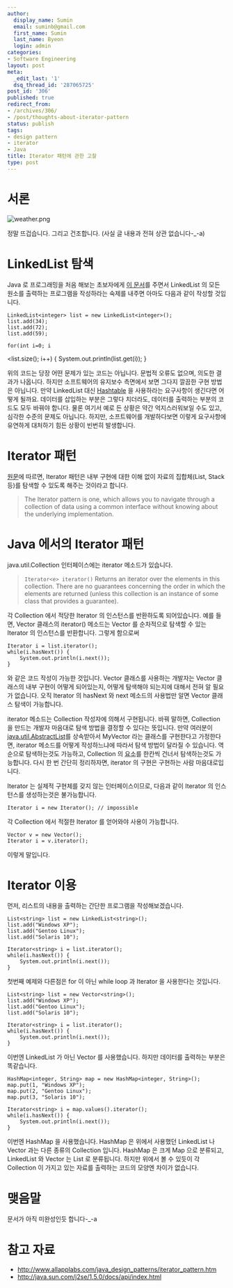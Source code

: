 ```yaml
---
author:
  display_name: Sumin
  email: suminb@gmail.com
  first_name: Sumin
  last_name: Byeon
  login: admin
categories:
- Software Engineering
layout: post
meta:
  _edit_last: '1'
  dsq_thread_id: '287065725'
post_id: '306'
published: true
redirect_from:
- /archives/306/
- /post/thoughts-about-iterator-pattern
status: publish
tags:
- design pattern
- iterator
- Java
title: Iterator 패턴에 관한 고찰
type: post
---
```

# 서론

![weather.png](/wp-content/uploads/2006/05/weather.png)

정말 뜨겁습니다. 그리고 건조합니다.
(사실 글 내용과 전혀 상관 없습니다-_-a)

# LinkedList 탐색

Java 로 프로그래밍을 처음 해보는 초보자에게 [이 문서](http://java.sun.com/j2se/1.5.0/docs/api/java/util/LinkedList.html)를 주면서 LinkedList 의 모든 원소를 출력하는 프로그램을 작성하라는 숙제를 내주면 아마도 다음과 같이 작성할 것입니다.

	LinkedList<integer> list = new LinkedList<integer>();
	list.add(34);
	list.add(72);
	list.add(59);

	for(int i=0; i
<list.size(); i++) {
		System.out.println(list.get(i));
	}

위의 코드는 당장 어떤 문제가 있는 코드는 아닙니다. 문법적 오류도 없으며, 의도한 결과가 나옵니다. 하지만 소프트웨어의 유지보수 측면에서 보면 그다지 깔끔한 구현 방법은 아닙니다. 만약 LinkedList 대신 [Hashtable](http://java.sun.com/j2se/1.5.0/docs/api/java/util/Hashtable.html) 을 사용하라는 요구사항이 생긴다면 어떻게 될까요. 데이터를 삽입하는 부분은 그렇다 치더라도, 데이터를 출력하는 부분의 코드도 모두 바꿔야 합니다. 물론 여기서 예로 든 상황은 약간 억지스러워보일 수도 있고, 심각한 수준의 문제도 아닙니다. 하지만, 소프트웨어를 개발하다보면 이렇게 요구사항에 유연하게 대처하기 힘든 상황이 빈번히 발생합니다.

# Iterator 패턴

[원문](http://www.allapplabs.com/java_design_patterns/iterator_pattern.htm)에 따르면, Iterator 패턴은 내부 구현에 대한 이해 없이 자료의 집합체(List, Stack 등)를 탐색할 수 있도록 해주는 것이라고 합니다.

> The Iterator pattern is one, which allows you to navigate through a collection of data using a common interface without knowing about the underlying implementation.

# Java 에서의 Iterator 패턴

java.util.Collection 인터페이스에는 iterator 메소드가 있습니다.

> `Iterator<e> iterator()`
> Returns an iterator over the elements in this collection. There are no guarantees concerning the order in which the elements are returned (unless this collection is an instance of some class that provides a guarantee).

각 Collection 에서 적당한 Iterator 의 인스턴스를 반환하도록 되어있습니다. 예를 들면, Vector 클래스의 iterator() 메소드는 Vector 를 순차적으로 탐색할 수 있는 Iterator 의 인스턴스를 반환합니다. 그렇게 함으로써

	Iterator i = list.iterator();
	while(i.hasNext()) {
		System.out.println(i.next());
	}

와 같은 코드 작성이 가능한 것입니다. Vector 클래스를 사용하는 개발자는 Vector 클래스의 내부 구현이 어떻게 되어있는지, 어떻게 탐색해야 되는지에 대해서 전혀 알 필요가 없습니다. 오직 Iterator 의 hasNext 와 next 메소드의 사용법만 알면 Vector 클래스 탐색이 가능합니다.

iterator 메소드는 Collection 작성자에 의해서 구현됩니다. 바꿔 말하면, Collection 을 만드는 개발자 마음대로 탐색 방법을 결정할 수 있다는 뜻입니다. 만약 여러분이 [java.util.AbstractList](http://java.sun.com/j2se/1.5.0/docs/api/java/util/AbstractList.html)를 상속받아서 MyVector 라는 클래스를 구현한다고 가정한다면, iterator 메소드를 어떻게 작성하느냐에 따라서 탐색 방법이 달라질 수 있습니다. 역순으로 탐색하는것도 가능하고, Collection 의 <acronym title="element">요소</acronym>를 한칸씩 건너서 탐색하는것도 가능합니다. 다시 한 번 간단히 정리하자면, iterator 의 구현은 구현하는 사람 마음대로입니다.

Iterator 는 실제적 구현체를 갖지 않는 인터페이스이므로, 다음과 같이 Iterator 의 인스턴스를 생성하는것은 불가능합니다.

	Iterator i = new Iterator(); // impossible

각 Collection 에서 적절한 Iterator 를 얻어와야 사용이 가능합니다.

	Vector v = new Vector();
	Iterator i = v.iterator();

이렇게 말입니다.

# Iterator 이용

먼저, 리스트의 내용을 출력하는 간단한 프로그램을 작성해보겠습니다.

	List<string> list = new LinkedList<string>();
	list.add("Windows XP");
	list.add("Gentoo Linux");
	list.add("Solaris 10");

	Iterator<string> i = list.iterator();
	while(i.hasNext()) {
		System.out.println(i.next());
	}

첫번째 예제와 다른점은 for 이 아닌 while loop 과 Iterator 을 사용한다는 것입니다.

	List<string> list = new Vector<string>();
	list.add("Windows XP");
	list.add("Gentoo Linux");
	list.add("Solaris 10");

	Iterator<string> i = list.iterator();
	while(i.hasNext()) {
		System.out.println(i.next());
	}

이번엔 LinkedList 가 아닌 Vector 를 사용했습니다. 하지만 데이터를 출력하는 부분은 똑같습니다.

	HashMap<integer, String> map = new HashMap<integer, String>();
	map.put(1, "Windows XP");
	map.put(2, "Gentoo Linux");
	map.put(3, "Solaris 10");

	Iterator<string> i = map.values().iterator();
	while(i.hasNext()) {
		System.out.println(i.next());
	}

이번엔 HashMap 을 사용했습니다. HashMap 은 위에서 사용했던 LinkedList 나 Vector 과는 다른 종류의 Collection 입니다. HashMap 은 크게 Map 으로 분류되고, LinkedList 와 Vector 는 List 로 분류됩니다. 하지만 위에서 볼 수 있듯이 각 Collection 이 가지고 있는 자료를 출력하는 코드의 모양엔 차이가 없습니다.

# 맺음말

문서가 아직 미완성인듯 합니다-_-a

# 참고 자료

* <http://www.allapplabs.com/java_design_patterns/iterator_pattern.htm>
* <http://java.sun.com/j2se/1.5.0/docs/api/index.html>

